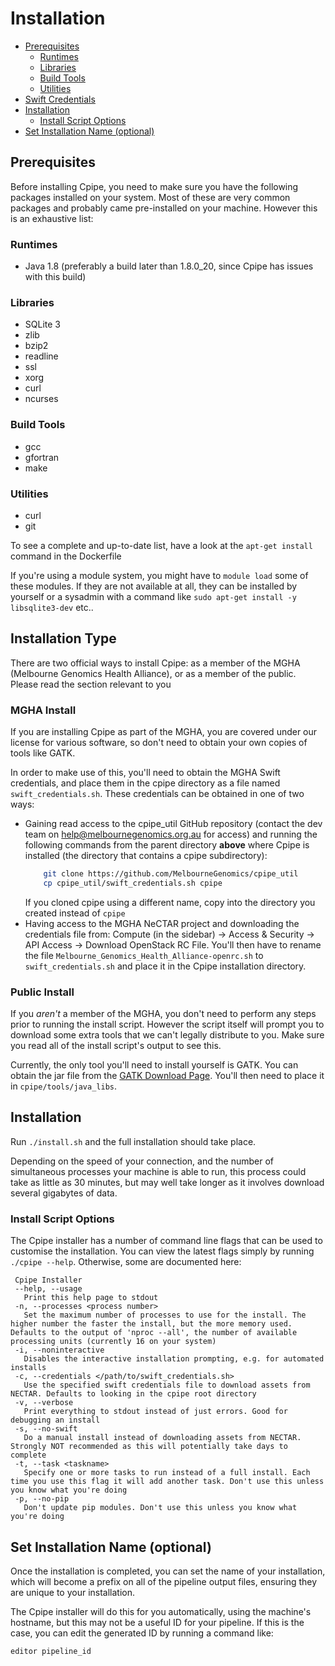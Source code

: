 # Installation

* [Prerequisites](#prerequisites)
  * [Runtimes](#runtimes)
  * [Libraries](#libraries)
  * [Build Tools](#build-tools)
  * [Utilities](#utilities)
* [Swift Credentials](#swift-credentials)
* [Installation](#installation-1)
  * [Install Script Options](#install-script-options)
* [Set Installation Name (optional)](#set-installation-name-optional)

## Prerequisites
Before installing Cpipe, you need to make sure you have the following packages installed on your system. Most of these
are very common packages and probably came pre-installed on your machine. However this is an exhaustive list:

### Runtimes
* Java 1.8 (preferably a build later than 1.8.0_20, since Cpipe has issues with this build)

### Libraries
* SQLite 3
* zlib
* bzip2
* readline
* ssl
* xorg
* curl
* ncurses

### Build Tools
* gcc
* gfortran
* make

### Utilities
* curl
* git 

To see a complete and up-to-date list, have a look at the `apt-get install` command in the Dockerfile

If you're using a module system, you might have to
`module load` some of these modules. If they are not available at all, they can be installed by yourself or a 
sysadmin with a command like `sudo apt-get install -y libsqlite3-dev` etc..

## Installation Type
There are two official ways to install Cpipe: as a member of the MGHA (Melbourne Genomics Health Alliance), or as a 
member of the public. Please read the section relevant to you

### MGHA Install
If you are installing Cpipe as part of the MGHA, you are covered under our license for various software, so don't need
to obtain your own copies of tools like GATK.

In order to make use of this, you'll need to obtain the MGHA Swift credentials, and place them in the cpipe directory
as a file named `swift_credentials.sh`. These credentials can be obtained in one of two ways:
* Gaining read access to the cpipe_util GitHub repository (contact the dev team on help@melbournegenomics.org.au for 
access) and running the following
 commands from the parent directory **above** where Cpipe is installed (the directory that contains a cpipe subdirectory):
   ```bash
       git clone https://github.com/MelbourneGenomics/cpipe_util
       cp cpipe_util/swift_credentials.sh cpipe
   ```
   If you cloned cpipe using a different name, copy into the directory you created instead of `cpipe`
* Having access to the MGHA NeCTAR project and downloading the credentials file from:
 Compute (in the sidebar) → Access & Security → API Access → Download OpenStack RC File.
 You'll then have to rename the file `Melbourne_Genomics_Health_Alliance-openrc.sh` to `swift_credentials.sh` and place it
 in the Cpipe installation directory.
 
### Public Install
If you *aren't* a member of the MGHA, you don't need to perform any steps prior to running the install script. However
the script itself will prompt you to download some extra tools that we can't legally distribute to you. Make sure you
read all of the install script's output to see this.

Currently, the only tool you'll need to install yourself is GATK. You can obtain the jar file from the 
[GATK Download Page](https://software.broadinstitute.org/gatk/download/). You'll then need to place it in 
`cpipe/tools/java_libs`.

## Installation
Run `./install.sh` and the full installation should take place. 

Depending on the speed of your connection, and the number of simultaneous processes your machine is able to run,
 this process could take as little as 30 minutes, but may well take longer as it involves download several gigabytes of data. 

### Install Script Options
The Cpipe installer has a number of command line flags that can be used to customise the installation. You can view the 
 latest flags simply by running `./cpipe --help`. Otherwise, some are documented here:
 ```
  Cpipe Installer
  --help, --usage
    Print this help page to stdout
  -n, --processes <process number>
    Set the maximum number of processes to use for the install. The higher number the faster the install, but the more memory used. Defaults to the output of 'nproc --all', the number of available processing units (currently 16 on your system)
  -i, --noninteractive
    Disables the interactive installation prompting, e.g. for automated installs
  -c, --credentials </path/to/swift_credentials.sh>
    Use the specified swift credentials file to download assets from NECTAR. Defaults to looking in the cpipe root directory
  -v, --verbose
    Print everything to stdout instead of just errors. Good for debugging an install
  -s, --no-swift
    Do a manual install instead of downloading assets from NECTAR. Strongly NOT recommended as this will potentially take days to complete
  -t, --task <taskname>
    Specify one or more tasks to run instead of a full install. Each time you use this flag it will add another task. Don't use this unless you know what you're doing
  -p, --no-pip
    Don't update pip modules. Don't use this unless you know what you're doing
 ```
 
## Set Installation Name (optional)
Once the installation is completed, you can set the name of your installation, which will become a prefix on all of the pipeline output files,
 ensuring they are unique to your installation.
 
 The Cpipe installer will do this for you automatically, using the machine's hostname, but this may not be a useful ID for your pipeline. If this is the case, you can edit the generated ID by running a command like:
  ```bash
 editor pipeline_id
 ```
